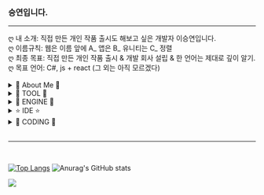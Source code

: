 <body>
<h3>승연입니다.</h3>
<hr>
ღ 내 소개: 직접 만든 개인 작품 출시도 해보고 싶은 개발자 이승연입니다.<br>
ღ 이름규칙: 웹은 이름 앞에 A_ 앱은 B_ 유니티는 C_ 정렬<br>
ღ 최종 목표: 직접 만든 개인 작품 출시 & 개발 회사 설립 & 한 언어는 제대로 깊이 알기.<br>
ღ 목표 언어: C#, js + react (그 외는 아직 모르겠다)<br>
<br>
<details>
<summary>
  🧸 About Me 🧸
</summary>
<a href="https://blog.naver.com/catoo_4" target="_blank"><img src="https://img.shields.io/badge/BLOG(Daily)-03C75A?style=flat-square&logo=Naver&logoColor=white"></a>
<a href="https://seungyeon04.github.io/A_Study/" target="_blank"><img src="https://img.shields.io/badge/BLOG(Study1)-000000?style=flat-square&logo=github&logoColor=white"></a>
<a href="https://velog.io/@seungyeon04" target="_blank"><img src="https://img.shields.io/badge/BLOG(Study2)-999111?style=flat-square&logo=velog&logoColor=white"></a><br>
<a href="https://purple-tail-e77.notion.site/b3a4e9bf905f4ed28251a383aec9d9e3?pvs=74"><img src="https://img.shields.io/badge/notion(X)-000000?style=flat-square&logo=notion&logoColor=white"></a>
<a href="https://www.instagram.com/druiddroing"><img src="https://img.shields.io/badge/Instagram-E4405F?style=flat-square&logo=Instagram&logoColor=white"/></a>

</details>

<details>
<summary>
  🔧 TOOL 🔧 
</summary>
<img src="https://img.shields.io/badge/Xshell-0033A0?style=flat-square&logo=Xshell&logoColor=white">
<img src="https://img.shields.io/badge/VirtualBox-183A61?style=flat-square&logo=VirtualBox&logoColor=white">
<img src="https://img.shields.io/badge/Linux-FCC624?style=flat-square&logo=Linux&logoColor=black">
<img src="https://img.shields.io/badge/Ubuntu-E95420?style=flat-square&logo=Ubuntu&logoColor=white">
</details>

<details>
<summary>
 🚀 ENGINE 🚀
</summary>
<img src="https://img.shields.io/badge/unity-%23000000.svg?style=flat-square&logo=unity&logoColor=white"> </a><br>
</details>

<details>
<summary>
⭐️ IDE ⭐️
</summary>
<img src="https://img.shields.io/badge/Visual Studio-5C2D91?style=flat-square&logo=Visual Studio&logoColor=white"/>
<img src="https://img.shields.io/badge/Visual Studio Code-007ACC?style=flat-square&logo=Visual Studio Code&logoColor=white"/><br>
</details>

<details>
<summary>
🌈 CODING 🌈
</summary>
<img src="https://img.shields.io/badge/C sharp-A8B9CC?style=flat-square&logo=C sharp&logoColor=white"/>
<img src="https://img.shields.io/badge/C-A8B9CC?style=flat-square&logo=C&logoColor=white"/>
<image src="https://img.shields.io/badge/html5-E34F26?style=flat-square&logo=html5&logoColor=white">
<img src="https://img.shields.io/badge/css-1572B6?style=flat-square&logo=css3&logoColor=white">
</details>

<br>
<hr><br>

[![Top Langs](https://github-readme-stats.vercel.app/api/top-langs/?username=SeungYeon04&layout=donut)](https://github.com/anuraghazra/github-readme-stats) 
![Anurag's GitHub stats](https://github-readme-stats.vercel.app/api?username=SeungYeon04&show_icons=true)

<a href="https://github.com/devxb/gitanimals">
  <img src="https://render.gitanimals.org/farms/{SeungYeon04}"/>
</a>
<br><br>




</body>
